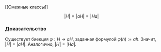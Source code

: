 [[Смежные классы]]

$$|H| = |aH| = |Ha| $$
### Доказательство
Существует биекция $\varphi : H \rightarrow aH$, заданная формулой $\varphi(h) := ah$. Значит, $|H| = |aH|$. 
Аналогично, $|H| = |Ha|$. 




